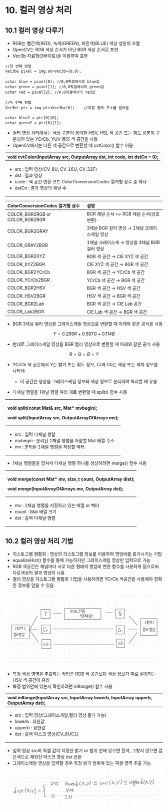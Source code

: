 # 10. 컬러 영상 처리

## 10.1 컬러 영상 다루기

* RGB는 빨간색\(RED\), 녹색\(GREEN\), 파란색\(BLUE\) 색상 성분의 조합
* OpenCV는 RGB 색상 순서가 아닌 BGR 색상 순서로 표현
* Vec3b 자료형\(3바이트\)을 이용하여 표현

```text
//첫 번째 방법
Vec3b& pixel = img.at<Vec3b>(0,0);

uchar blue = pixel[0]; //0,0픽셀에서의 blue값
uchar green = pixel[1]; //0,0픽셀에서의 green값
uchar red = pixel[2]; //0,0픽셀에서의 red값

//두 번째 방법
Vec3b* ptr = img.ptr<Vec3b>(0);    //특정 행의 주소를 받아옴

uchar blue2 = ptr[0][0];
uchar green2 = ptr[0][1];

```

* 컬러 영상 처리에서는 색상 구분이 용이한 HSV, HSL 색 공간 또는 휘도 성분이 구분되어 있는 YCrCb, YUV 등의 색 공간을 사용
* OpenCV에서는 다른 색 공간으로 변환할 때 cvtColor\(\) 함수 이용

<table>
  <thead>
    <tr>
      <th style="text-align:left">void cvtColor(InputArray src, OutputArray dst, int code, int dstCn = 0);</th>
    </tr>
  </thead>
  <tbody>
    <tr>
      <td style="text-align:left">
        <ul>
          <li>src : &#xC785;&#xB825; &#xC601;&#xC0C1;(CV_8U, CV_16U, CV_32F)</li>
          <li>dst : &#xACB0;&#xACFC; &#xC601;&#xC0C1;</li>
          <li>code : &#xC0C9; &#xACF5;&#xAC04; &#xBCC0;&#xD658; &#xCF54;&#xB4DC; ColorConversionCodes
            &#xC5F4;&#xAC70;&#xD615; &#xC0C1;&#xC218; &#xC911; &#xD558;&#xB098;</li>
          <li>dstCn : &#xACB0;&#xACFC; &#xC601;&#xC0C1;&#xC758; &#xCC44;&#xB110; &#xC218;</li>
        </ul>
      </td>
    </tr>
  </tbody>
</table>

| ColorConversionCodes 열거형 상수 | 설명 |
| :--- | :--- |
| COLOR\_BGR2RGB or COLOR\_RGB2BGR | BGR 채널 순서 ↔ RGB 채널 순서\(상호 변환\) |
| COLOR\_BGR2GRAY | 3채널 BGR 컬러 영상 → 1채널 크레이스케일 영상 |
| COLOR\_GRAY2BGR | 1채널 크레이스케 → 영상을 3채널 BGR 컬러 영상 |
| COLOR\_BGR2XYZ | BGR 색 공간 → CIE XYZ 색 공간 |
| COLOR\_XYZ2BGR | CIE XYZ 색 공간 → BGR 색 공간 |
| COLOR\_BGR2YCrCb | BGR 색 공간 → YCrCb 색 공간 |
| COLOR\_YCrCb2BGR | YCrCb 색 공간 → BGR 색 공간 |
| COLOR\_BGR2HSV | BGR 색 공간 → HSV 색 공간 |
| COLOR\_HSV2BGR | HSV 색 공간 → BGR 색 공간 |
| COLOR\_BGR2Lab | BGR 색 공간 → CIE Lab 공간 |
| COLOR\_Lab2BGR | CIE Lab 색 공간 → BGR 색 공간 |

* BGR 3채널 컬러 영상을 그레이스케일 영상으로 변환할 때 아래와 같은 공식을 사용

$$
Y = 0.299R + 0.587G + 0.114B
$$

* 반대로 그레이스케일 영상을 BGR 컬러 영상으로 변환할 때 아래와 같은 공식 사용

$$
R = G = B = Y
$$

* YCrCb 색 공간에서 Y는 밝기 또는 휘도 정보, Cr과 Cb는 색상 또는 색차 정보를 나타냄
  * 이 공간은 영상을 그레이스케일 정보와 색상 정보로 분리하여 처리할 때 유용



* 다채널 행렬을 1채널 행렬 여러 개로 변환할 때 split\(\) 함수 사용

<table>
  <thead>
    <tr>
      <th style="text-align:left">
        <p>void split(const Mat&amp; src, Mat* mvbegin);</p>
        <p>void split(InputArray src, OutputArrayOfArrays mv);</p>
      </th>
    </tr>
  </thead>
  <tbody>
    <tr>
      <td style="text-align:left">
        <ul>
          <li>src : &#xC785;&#xB825; &#xB2E4;&#xCC44;&#xB110; &#xD589;&#xB82C;</li>
          <li>mvbegin : &#xBD84;&#xB9AC;&#xB41C; 1&#xCC44;&#xB110; &#xD589;&#xB82C;&#xC744;
            &#xC800;&#xC7A5;&#xD560; Mat &#xBC30;&#xC5F4; &#xC8FC;&#xC18C;</li>
          <li>mv : &#xBD84;&#xB9AC;&#xB41C; 1&#xCC44;&#xB110; &#xD589;&#xB82C;&#xC744;
            &#xC800;&#xC7A5;&#xD560; &#xBCA1;&#xD130;</li>
        </ul>
      </td>
    </tr>
  </tbody>
</table>

* 1채널 행렬들을 합쳐서 다채널 행렬 하나를 생성하려면 merge\(\) 함수 사용

<table>
  <thead>
    <tr>
      <th style="text-align:left">
        <p>void merge(const Mat* mv, size_t count, OutputArray dist);</p>
        <p>void merge(InputArrayOfArrays mv, OutputArray dst);</p>
      </th>
    </tr>
  </thead>
  <tbody>
    <tr>
      <td style="text-align:left">
        <ul>
          <li>mv : 1&#xCC44;&#xB110; &#xD589;&#xB82C;&#xC744; &#xC800;&#xC7A5;&#xD558;&#xACE0;
            &#xC788;&#xB294; &#xBC30;&#xC5F4; or &#xBCA1;&#xD130;</li>
          <li>count : Mat &#xBC30;&#xC5F4; &#xD06C;&#xAE30;</li>
          <li>dst : &#xCD9C;&#xB825; &#xB2E4;&#xCC44;&#xB110; &#xD589;&#xB82C;</li>
        </ul>
      </td>
    </tr>
  </tbody>
</table>

## 10.2 컬러 영상 처리 기법

* 히스토그램 평활화 : 영상의 히스토그램 정보를 이용하여 명암비를 증가시키는 기법
* equalizeHist\(\) 함수를 통해 가능하지만 그레이스케일 영상만 입력으로 가능
* RGB 색공간은 채널마다 서로 다른 형태의 명암비 변환 함수를 사용하게 됨으로써 다르색상의 결과 영상이 나옴
* 컬러 영상을 히스토그램 평활화 기법을 사용하려면 YCrCb 색공간을 사용해야 정확한 정보를 얻을 수 있음

![&#xCEEC;&#xB7EC; &#xD788;&#xC2A4;&#xD1A0;&#xADF8;&#xB7A8; &#xD3C9;&#xD65C;&#xD654; &#xBC29;&#xBC95;](../../.gitbook/assets/image%20%285%29.png)

* 특정 색상 영역을 추출하는 작업은 RGB 색 공간보다 색상 정보가 따로 설정되는 HSV 색 공간이 유리
* 특정 범위안에 있는지 확인하려면 inRange\(\) 함수 사용

<table>
  <thead>
    <tr>
      <th style="text-align:left">void inRange(InputArray src, InputArray lowerb, InputArray upperb, OutputArray
        dst);</th>
    </tr>
  </thead>
  <tbody>
    <tr>
      <td style="text-align:left">
        <ul>
          <li>src : &#xC785;&#xB825; &#xC601;&#xC0C1;(&#xADF8;&#xB808;&#xC774;&#xC2A4;&#xCF00;&#xC77C;,&#xCEEC;&#xB7EC;
            &#xC601;&#xC0C1; &#xB458;&#xB2E4; &#xAC00;&#xB2A5;)</li>
          <li>lowerb : &#xD558;&#xD55C;&#xAC12;</li>
          <li>upperb : &#xC0C1;&#xD55C;&#xAC12;</li>
          <li>dst : &#xCD9C;&#xB825; &#xB9C8;&#xC2A4;&#xD06C; &#xC601;&#xC0C1;(CV_8UC1)</li>
        </ul>
      </td>
    </tr>
  </tbody>
</table>

* 입력 영상 src의 픽셀 값이 지정한 밝기 or 범위 안에 있으면 흰색, 그렇지 않으면 검은색으로 채워진 마스크 영상 dst 반환
* 그레이스케일 영상을 입력할 경우 특정 밝기 범위에 있는 픽셀 영역 추출 가능

![&#xADF8;&#xB808;&#xC774;&#xC2A4;&#xCF00;&#xC77C; inRange\(\) &#xD568;&#xC218; &#xB3D9;&#xC791;](../../.gitbook/assets/image%20%284%29.png)



